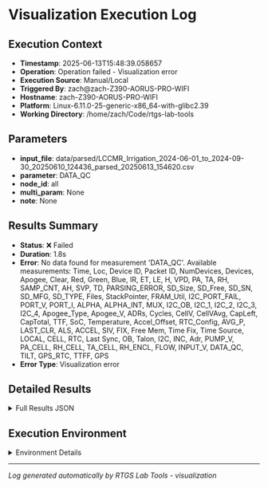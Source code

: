 # Visualization Execution Log

## Execution Context
- **Timestamp**: 2025-06-13T15:48:39.058657
- **Operation**: Operation failed - Visualization error
- **Execution Source**: Manual/Local
- **Triggered By**: zach@zach-Z390-AORUS-PRO-WIFI
- **Hostname**: zach-Z390-AORUS-PRO-WIFI
- **Platform**: Linux-6.11.0-25-generic-x86_64-with-glibc2.39
- **Working Directory**: /home/zach/Code/rtgs-lab-tools

## Parameters
- **input_file**: data/parsed/LCCMR_Irrigation_2024-06-01_to_2024-09-30_20250610_124436_parsed_20250613_154620.csv
- **parameter**: DATA_QC
- **node_id**: all
- **multi_param**: None
- **note**: None

## Results Summary
- **Status**: ❌ Failed
- **Duration**: 1.8s
- **Error**: No data found for measurement 'DATA_QC'. Available measurements: Time, Loc, Device ID, Packet ID, NumDevices, Devices, Apogee, Clear, Red, Green, Blue, IR, ET, LE, H, VPD, PA, TA, RH, SAMP_CNT, AH, SVP, TD, PARSING_ERROR, SD_Size, SD_Free, SD_SN, SD_MFG, SD_TYPE, Files, StackPointer, FRAM_Util, I2C_PORT_FAIL, PORT_V, PORT_I, ALPHA, ALPHA_INT, MUX, I2C_OB, I2C_1, I2C_2, I2C_3, I2C_4, Apogee_Type, Apogee_V, ADRs, Cycles, CellV, CellVAvg, CapLeft, CapTotal, TTF, SoC, Temperature, Accel_Offset, RTC_Config, AVG_P, LAST_CLR, ALS, ACCEL, SIV, FIX, Free Mem, Time Fix, Time Source, LOCAL, CELL, RTC, Last Sync, OB, Talon, I2C, INC, Adr, PUMP_V, PA_CELL, RH_CELL, TA_CELL, RH_ENCL, FLOW, INPUT_V, DATA_QC, TILT, GPS_RTC, TTFF, GPS
- **Error Type**: Visualization error

## Detailed Results
<details>
<summary>Full Results JSON</summary>

```json
{
  "success": false,
  "error": "No data found for measurement 'DATA_QC'. Available measurements: Time, Loc, Device ID, Packet ID, NumDevices, Devices, Apogee, Clear, Red, Green, Blue, IR, ET, LE, H, VPD, PA, TA, RH, SAMP_CNT, AH, SVP, TD, PARSING_ERROR, SD_Size, SD_Free, SD_SN, SD_MFG, SD_TYPE, Files, StackPointer, FRAM_Util, I2C_PORT_FAIL, PORT_V, PORT_I, ALPHA, ALPHA_INT, MUX, I2C_OB, I2C_1, I2C_2, I2C_3, I2C_4, Apogee_Type, Apogee_V, ADRs, Cycles, CellV, CellVAvg, CapLeft, CapTotal, TTF, SoC, Temperature, Accel_Offset, RTC_Config, AVG_P, LAST_CLR, ALS, ACCEL, SIV, FIX, Free Mem, Time Fix, Time Source, LOCAL, CELL, RTC, Last Sync, OB, Talon, I2C, INC, Adr, PUMP_V, PA_CELL, RH_CELL, TA_CELL, RH_ENCL, FLOW, INPUT_V, DATA_QC, TILT, GPS_RTC, TTFF, GPS",
  "error_type": "Visualization error",
  "start_time": "2025-06-13T15:48:37.263270",
  "end_time": "2025-06-13T15:48:39.058650"
}
```
</details>

## Execution Environment
<details>
<summary>Environment Details</summary>

```json
{
  "timestamp": "2025-06-13T15:48:39.058657",
  "user": "zach",
  "hostname": "zach-Z390-AORUS-PRO-WIFI",
  "platform": "Linux-6.11.0-25-generic-x86_64-with-glibc2.39",
  "python_version": "3.12.3",
  "working_directory": "/home/zach/Code/rtgs-lab-tools",
  "script_path": "/home/zach/Code/rtgs-lab-tools/src/rtgs_lab_tools/visualization/cli.py",
  "tool_name": "visualization",
  "environment_variables": {
    "CI": "false",
    "GITHUB_ACTIONS": "false",
    "GITHUB_ACTOR": null,
    "GITHUB_WORKFLOW": null,
    "GITHUB_RUN_ID": null,
    "MCP_SESSION": "false",
    "MCP_USER": null
  },
  "execution_source": "Manual/Local",
  "triggered_by": "zach@zach-Z390-AORUS-PRO-WIFI"
}
```
</details>

---
*Log generated automatically by RTGS Lab Tools - visualization*
